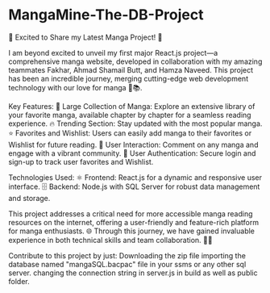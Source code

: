 # MangaMine-The-DB-Project

🚀 Excited to Share my Latest Manga Project! 🚀

I am beyond excited to unveil my first major React.js project—a comprehensive manga website, developed in collaboration with my amazing teammates Fakhar, Ahmad Shamail Butt, and Hamza Naveed. This project has been an incredible journey, merging cutting-edge web development technology with our love for manga 🎉📚. 

Key Features:
📖 Large Collection of Manga: Explore an extensive library of your favorite manga, available chapter by chapter for a seamless reading experience.
🔥 Trending Section: Stay updated with the most popular manga.
⭐ Favorites and Wishlist: Users can easily add manga to their favorites or Wishlist for future reading.
💬 User Interaction: Comment on any manga and engage with a vibrant community.
🔐 User Authentication: Secure login and sign-up to track user favorites and Wishlist.

Technologies Used:
⚛ Frontend: React.js for a dynamic and responsive user interface.
🗄 Backend: Node.js with SQL Server for robust data management and storage.

This project addresses a critical need for more accessible manga reading resources on the internet, offering a user-friendly and feature-rich platform for manga enthusiasts. 🌐 Through this journey, we have gained invaluable experience in both technical skills and team collaboration. 🤝💡

Contribute to this project by just:
Downloading the zip file 
importing the database named "mangaSQL.bacpac" file in your ssms or any other sql server.
changing the connection string in server.js in build as well as public folder.
